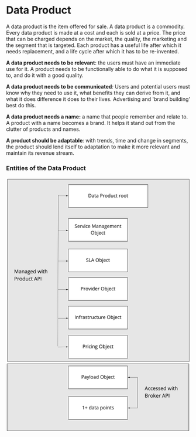 # Data Product

A data product is the item offered for sale. A data product is a commodity. Every data product is made at a cost and each is sold at a price. The price that can be charged depends on the market, the quality, the marketing and the segment that is targeted. Each product has a useful life after which it needs replacement, and a life cycle after which it has to be re-invented.

**A data product needs to be relevant**: the users must have an immediate use for it. A product needs to be functionally able to do what it is supposed to, and do it with a good quality.

**A data product needs to be communicated**_:_ Users and potential users must know why they need to use it, what benefits they can derive from it, and what it does difference it does to their lives. Advertising and 'brand building' best do this.  
  
 **A data product needs a name:** a name that people remember and relate to. A product with a name becomes a brand. It helps it stand out from the clutter of products and names.  
  
**A product should be adaptable**_:_ with trends, time and change in segments, the product should lend itself to adaptation to make it more relevant and maintain its revenue stream.



### Entities of the Data Product

![](../.gitbook/assets/data-product-components-2.jpg)

